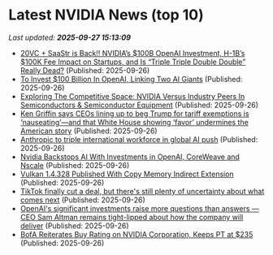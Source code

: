# Latest NVIDIA News (top 10)
_Last updated: **2025-09-27 15:13:09**_

- [20VC + SaaStr is Back!! NVIDIA’s $100B OpenAI Investment, H-1B’s $100K Fee Impact on Startups, and Is “Triple Triple Double Double” Really Dead?](https://www.saastr.com/20vc-saastr-is-back-nvidias-100b-openai-investment-h-1bs-100k-fee-impact-on-startups-and-why-triple-triple-double-double-is-dead/) (Published: 2025-09-26)
- [To Invest $100 Billion In OpenAI, Linking Two AI Giants](https://biztoc.com/x/c95b9695cc7a4883) (Published: 2025-09-26)
- [Exploring The Competitive Space: NVIDIA Versus Industry Peers In Semiconductors & Semiconductor Equipment](https://biztoc.com/x/e620eba1d730367c) (Published: 2025-09-26)
- [Ken Griffin says CEOs lining up to beg Trump for tariff exemptions is ‘nauseating’—and that White House showing ‘favor’ undermines the American story](https://fortune.com/2025/09/26/ken-griffin-tariffs-trump-exemptions-ceo-deals/) (Published: 2025-09-26)
- [Anthropic to triple international workforce in global AI push](https://www.cnbc.com/2025/09/26/anthropic-global-ai-hiring-spree.html) (Published: 2025-09-26)
- [Nvidia Backstops AI With Investments in OpenAI, CoreWeave and Nscale](https://biztoc.com/x/7652556bcf8f2b11) (Published: 2025-09-26)
- [Vulkan 1.4.328 Published With Copy Memory Indirect Extension](https://www.phoronix.com/news/Vulkan-1.4.328) (Published: 2025-09-26)
- [TikTok finally cut a deal, but there's still plenty of uncertainty about what comes next](https://www.businessinsider.com/tiktok-deal-us-algorithm-trump-equity-shop-trump-2025-9) (Published: 2025-09-26)
- [OpenAI's significant investments raise more questions than answers — CEO Sam Altman remains tight-lipped about how the company will deliver](https://www.tomshardware.com/tech-industry/artificial-intelligence/openais-significant-investments-raise-more-questions-than-answers-ceo-sam-altman-remains-tight-lipped-about-how-the-company-will-deliver) (Published: 2025-09-26)
- [BofA Reiterates Buy Rating on NVIDIA Corporation, Keeps PT at $235](https://finance.yahoo.com/news/bofa-reiterates-buy-rating-nvidia-150228793.html) (Published: 2025-09-26)
